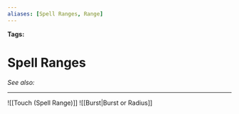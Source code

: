 ```yaml
---
aliases: [Spell Ranges, Range]
---
```


**Tags:** 
# Spell Ranges
*See also:* 
___
![[Touch (Spell Range)]]
![[Burst|Burst or Radius]]